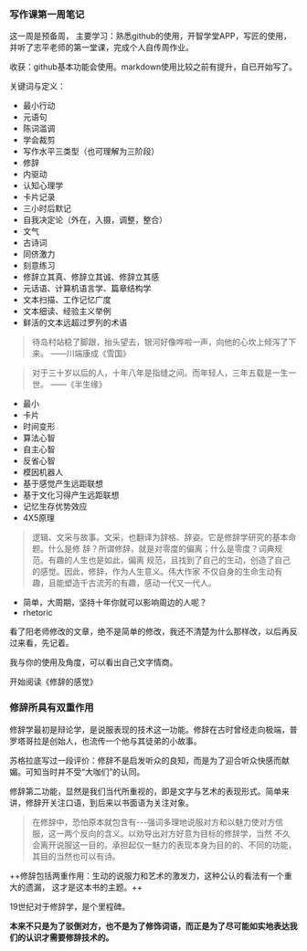 ### 写作课第一周笔记


这一周是预备周， 主要学习：熟悉github的使用，开智学堂APP，写匠的使用，并听了志平老师的第一堂课，完成个人自传周作业。


收获：github基本功能会使用。markdown使用比较之前有提升，自已开始写了。

关键词与定义：

- 最小行动
- 元语句
- 陈词滥调
- 学会裁剪
- 写作水平三类型（也可理解为三阶段）
- 修辞
- 内驱动
- 认知心理学
- 卡片记录
- 三小时后默记
- 自我决定论（外在，入摄，调整，整合）
- 文气
- 古诗词
- 同侪激力
- 刻意练习
- 修辞立其真、修辞立其诚、修辞立其感
- 元话语、计算机语言学、篇章结构学
- 文本扫描、工作记忆广度
- 文本细读、经验主义举例
- 鲜活的文本远超过罗列的术语

> 待岛村站稳了脚跟，抬头望去，银河好像哗啦⼀声，向他的⼼坎上倾泻了下来。
——川端康成《雪国》

> 对于三⼗岁以后的⼈，⼗年⼋年是指缝之间。⽽年轻⼈，三年五载是⼀⽣⼀世。
——《半⽣缘》

- 最小
- 卡片
- 时间变形
- 算法心智
- 自主心智
- 反省心智
- 模因机器人
- 基于感觉产生远距联想
- 基于文化习得产生远距联想
- 记忆生存优势效应
- 4X5原理

> 逻辑、⽂采与故事。⽂采，也翻译为辞格、辞姿。它是修辞学研究的基本命题。什么是修
辞？所谓修辞，就是对零度的偏离；什么是零度？词典规范。有趣的⼈⽣也是如此，偏离
规范，且找到了⾃⼰的⽣动，创造了⾃⼰的感觉。因此，修辞，作为⼈⽣意义。伟⼤作家
不仅⾃身的⽣命⽣动有趣，且能塑造千古流芳的有趣，感动⼀代⼜⼀代⼈。

- 简单，大周期，坚持十年你就可以影响周边的人呢？
- rhetoric

看了阳老师修改的文章，绝不是简单的修改，我还不清楚为什么那样改，以后再反过来看，先记着。

我与你的使用及角度，可以看出自己文字情商。

开始阅读《修辞的感觉》

### 修辞所具有双重作用

修辞学最初是辩论学，是说服表现的技术这一功能。修辞在古时曾经走向极端，普罗塔哥拉是创始人，也流传一个他与其徒弟的小故事。


苏格拉底写过一段评价：修辞不是启发听众的良知，而是为了迎合听众快感而献媚。可知当时并不受“大咖们”的认同。

修辞第二功能，显然是我们当代所重视的，即是文字与艺术的表现形式。简单来讲，修辞开关注口语，到后来以书面语为关注对象。

> 在修辞中，恐怕原本就包含有---强词多理地说服对方和以魅力使对方信服，这一两个反向的含义。以劝导出对方好意为目标的修辞学，当然 不久会离开说服这一目的。承担起仅一魅力的表现本身为目的的、不同的功能，其目的当然也可以有诗。

++修辞包括两重作用：生动的说服力和艺术的激发力，这种公认的看法有一个重大的遗漏， 这才是这本书的主题。++


19世纪对于修辞学，是个里程碑。

**本来不只是为了驳倒对方，也不是为了修饰词语，而正是为了尽可能如实地表达我们的认识才需要修辞技术的。**






















